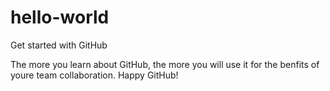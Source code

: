 # hello-world
Get started with GitHub

The more you learn about GitHub, the more you will use it for the benfits of youre team collaboration.
Happy GitHub!
